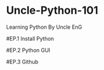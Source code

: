 # Uncle-Python-101
Learning Python By Uncle EnG

#EP.1
Install Python

#EP.2
Python GUI

#EP.3
Github
